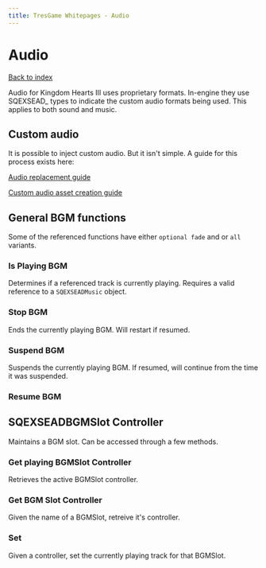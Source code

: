 ```yaml
---
title: TresGame Whitepages - Audio
---
```


# Audio

[Back to index](index.md)

Audio for Kingdom Hearts III uses proprietary formats. In-engine they use SQEXSEAD\_ types to indicate the custom audio formats being used. This applies to both sound and music.

## Custom audio

It is possible to inject custom audio. But it isn't simple.
A guide for this process exists here:

[Audio replacement guide](https://docs.google.com/document/d/1ca5pJjdLSeR-W06YMHIUok0qFl6xJepmOUUkKHDwfu8/edit#)

[Custom audio asset creation guide](https://docs.google.com/document/d/1sPipbu2Bm4009zENsj7x9iSbzcfpe6IdhHint2QNhew/edit)

## General BGM functions

Some of the referenced functions have either `optional fade` and or `all` variants.

### Is Playing BGM

Determines if a referenced track is currently playing. Requires a valid reference to a `SQEXSEADMusic` object.

### Stop BGM

Ends the currently playing BGM. Will restart if resumed.

### Suspend BGM

Suspends the currently playing BGM. If resumed, will continue from the time it was suspended.

### Resume BGM

## SQEXSEADBGMSlot Controller

Maintains a BGM slot. Can be accessed through a few methods.

### Get playing BGMSlot Controller

Retrieves the active BGMSlot controller.

### Get BGM Slot Controller

Given the name of a BGMSlot, retreive it's controller.

### Set

Given a controller, set the currently playing track for that BGMSlot.
